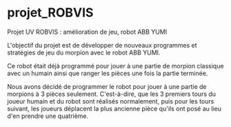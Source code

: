 # projet_ROBVIS
Projet UV ROBVIS : amélioration de jeu, robot ABB YUMI

L'objectif du projet est de développer de nouveaux programmes et stratégies de jeu du morpion avec le robot ABB YUMI.

Ce robot était déjà programmé pour jouer à une partie de morpion classique avec un humain ainsi que ranger les pièces une fois la partie terminée.

Nous avons décidé de programmer le robot pour jouer à une partie de morpions à 3 pièces seulement. C'est-à-dire, que les 3 premiers tours du joueur humain et du robot sont réalisés normalement, puis pour les tours suivant, les joueurs déplacent la plus ancienne pièce qu'ils ont posé au lieu d'en prendre une quatrième.
